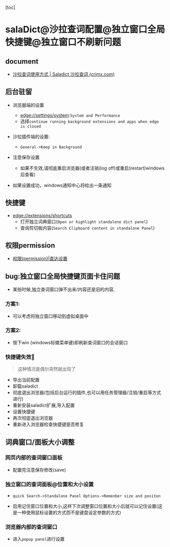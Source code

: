 [toc]

# salaDict@沙拉查词配置@独立窗口全局快捷键@独立窗口不刷新问题

## document

- [沙拉查词使用方式 | Saladict 沙拉查词 (crimx.com)](https://saladict.crimx.com/manual.html)

##  后台驻留

- 浏览器端的设置
  - [edge://settings/system](edge://settings/system):`System and Performance`
  - 选择`continue running background extensions and apps when edge is closed`
- 沙拉插件端的设置:
  - `General->Keep in Background`
- 注意保存设置
  - 如果不生效,请彻底重启浏览器(或者注销(log off)或重启(restart)windows后查看)

- 如果设置成功，windows通知中心将给出一条通知


## 快捷键
- [edge://extensions/shortcuts](edge://extensions/shortcuts)
  - 打开独立词典窗口(`Open or highlight standalone dict panel`)
  - 查询剪切板内容(`Search Clipboard content in standalone Panel`)

##  权限permission

- [权限(permission)|直达设置](extension://idghocbbahafpfhjnfhpbfbmpegphmmp/options.html?menuselected=Permissions)

## bug:独立窗口全局快捷键页面卡住问题

-  某些时候,独立查词窗口弹不出来/内容还是旧的内容,

### 方案1:

- 可以考虑将独立窗口移动到虚拟桌面中

###  方案2:

- 按下win (windows标徽菜单键)即刷新查词窗口的会话窗口

### 快捷键失效🎈

> 这种情况是偶尔突然就出现了

- 导出当前配置
- 卸载saladict
- 彻底退出浏览器(包括后台运行的插件,也可以用任务管理器/注销/重启等方式进行)
- 重新安装saladict扩展,导入配置
- 设置快捷键
- 再次彻底退出浏览器
- 重新进入浏览器检查快捷键是否修复

##  词典窗口/面板大小调整

###  网页内部的查词窗口面板
- 配置完注意保存修改(save)

###  独立窗口的查词面板@位置和大小设置

- `quick Search->Standalone Panel Options->Remenber size and positon`

- 启用记住窗口位置和大小,这样下次调整窗口位置和大小后就可以记住设置(这是一种使用鼠标设置的方式而不是键盘设定参数的方式)

### 浏览器内部的查词窗口

- 进入`popup panel`进行设置

